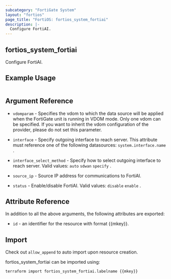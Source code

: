 ```yaml
---
subcategory: "FortiGate System"
layout: "fortios"
page_title: "FortiOS: fortios_system_fortiai"
description: |-
  Configure FortiAI.
---
```


## fortios_system_fortiai
Configure FortiAI.

## Example Usage

```hcl

```

## Argument Reference
* `vdomparam` - Specifies the vdom to which the data source will be applied when the FortiGate unit is running in VDOM mode. Only one vdom can be specified. If you want to inherit the vdom configuration of the provider, please do not set this parameter.

* `interface` - Specify outgoing interface to reach server. This attribute must reference one of the following datasources: `system.interface.name` .
* `interface_select_method` - Specify how to select outgoing interface to reach server. Valid values: `auto` `sdwan` `specify` .
* `source_ip` - Source IP address for communications to FortiAI.
* `status` - Enable/disable FortiAI. Valid values: `disable` `enable` .

## Attribute Reference

In addition to all the above arguments, the following attributes are exported:
* `id` - an identifier for the resource with format {{mkey}}.

## Import

Check out `allow_append` to auto import upon resource creation.

fortios_system_fortiai can be imported using:
```sh
terraform import fortios_system_fortiai.labelname {{mkey}}
```
